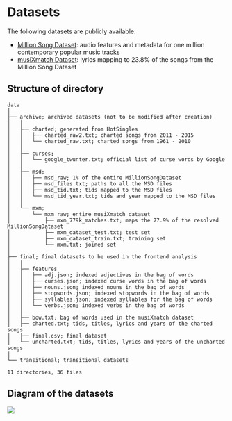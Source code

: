 # Datasets

The following datasets are publicly available:

- [Million Song Dataset](http://labrosa.ee.columbia.edu/millionsong/): audio features and metadata for one million contemporary popular music tracks
- [musiXmatch Dataset](http://labrosa.ee.columbia.edu/millionsong/musixmatch): lyrics mapping to 23.8% of the songs from the Million Song Dataset

## Structure of directory
```
data
│
├── archive; archived datasets (not to be modified after creation)
│   │
│   ├── charted; generated from HotSingles 
│   │   ├── charted_raw2.txt; charted songs from 2011 - 2015
│   │   └── charted_raw.txt; charted songs from 1961 - 2010
│   │
│   ├── curses;
│   │   └── google_twunter.txt; official list of curse words by Google
│   │
│   ├── msd;
│   │   ├── msd_raw; 1% of the entire MillionSongDataset
│   │   ├── msd_files.txt; paths to all the MSD files
│   │   ├── msd_tid.txt; tids mapped to the MSD files
│   │   └── msd_tid_year.txt; tids and year mapped to the MSD files
│   │
│   └── mxm;
│       └── mxm_raw; entire musiXmatch dataset
│           ├── mxm_779k_matches.txt; maps the 77.9% of the resolved MillionSongDataset
│           ├── mxm_dataset_test.txt; test set
│           ├── mxm_dataset_train.txt; training set
│           └── mxm.txt; joined set
│
├── final; final datasets to be used in the frontend analysis
│   │
│   ├── features
│   │   ├── adj.json; indexed adjectives in the bag of words
│   │   ├── curses.json; indexed curse words in the bag of words
│   │   ├── nouns.json; indexed nouns in the bag of words
│   │   ├── stopwords.json; indexed stopwords in the bag of words
│   │   ├── syllables.json; indexed syllables for the bag of words
│   │   └── verbs.json; indexed verbs in the bag of words
│   │
│   ├── bow.txt; bag of words used in the musiXmatch dataset
│   ├── charted.txt; tids, titles, lyrics and years of the charted songs
│   ├── final.csv; final dataset
│   └── uncharted.txt; tids, titles, lyrics and years of the uncharted songs
│
└── transitional; transitional datasets

11 directories, 36 files
```

## Diagram of the datasets

![](https://github.com/kug3lblitz/Heat-Replay/blob/master/src/assets/static/db_diagram.png)